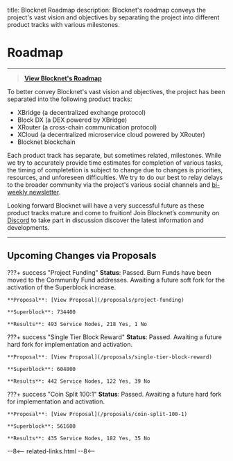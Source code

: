 title: Blocknet Roadmap
description: Blocknet's roadmap conveys the project's vast vision and objectives by separating the project into different product tracks with various milestones.


# Roadmap

---

> [**View Blocknet's Roadmap <i class="fa fa-external-link"></i>**](https://blocknet.co/#roadmap)

To better convey Blocknet's vast vision and objectives, the project has been separated into the following product tracks:

* XBridge (a decentralized exchange protocol)
* Block DX (a DEX powered by XBridge)
* XRouter (a cross-chain communication protocol)
* XCloud (a decentralized microservice cloud powered by XRouter)
* Blocknet blockchain

Each product track has separate, but sometimes related, milestones. While we try to accurately provide time estimates for completion of various tasks, the timing of completetion is subject to change due to changes is priorities, resources, and unforeseen difficulties. We try to do our best to relay delays to the broader community via the project's various social channels and [bi-weekly newsletter](http://eepurl.com/c5OJMj). 

Looking forward Blocknet will have a very successful future as these product tracks mature and come to fruition! Join Blocknet’s community on [Discord](https://discord.gg/2e6s7H8) to take part in discussion discover the latest information and developments.

---

## Upcoming Changes via Proposals

???+ success "Project Funding"
    **Status**: Passed. Burn Funds have been moved to the Community Fund addresses. Awaiting a future soft fork for the activation of the Superblock increase.

    **Proposal**: [View Proposal](/proposals/project-funding)

    **Superblock**: 734400

    **Results**: 493 Service Nodes, 218 Yes, 1 No


???+ success "Single Tier Block Reward"
    **Status**: Passed. Awaiting a future hard fork for implementation and activation.

    **Proposal**: [View Proposal](/proposals/single-tier-block-reward)

    **Superblock**: 604800

    **Results**: 442 Service Nodes, 122 Yes, 39 No


???+ success "Coin Split 100:1"
    **Status**: Passed. Awaiting a future hard fork for implementation and activation.

    **Proposal**: [View Proposal](/proposals/coin-split-100-1)

    **Superblock**: 561600

    **Results**: 435 Service Nodes, 182 Yes, 35 No







<!-- 
======= Start: Related Links Section =======
- This is the related links section at the bottom of each page.
- It lists the links in the relatedLinks array variable below.
	Example: relatedLinks = [{"name":"Blocknet Website","link":"https://blocknet.co"},{"name":"API Docs","link":"https://api.blocknet.co"}];
- If the array is empty, ie. relatedLinks = [], then the related links section will not be displayed.
related-links.html
- The template and logic for the related links section can be found in docs/snippets/related-links.html
- The base path is defaulted to docs/snippets/, which can be edited in the mkdocs.yml file
- The template and logic is linked with markdown_extensions: pymdownx.snippets
-->
<script type="text/javascript">
var relatedLinks = [];
</script>

--8<--
related-links.html
--8<-- 
<!-- 
======= End: Related Links Section ======= 
-->





